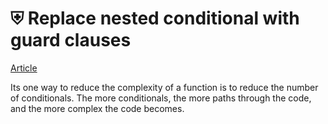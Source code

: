 # ⛨ Replace nested conditional with guard clauses

[Article](https://refactoring.com/catalog/replaceNestedConditionalWithGuardClauses.html)

Its one way to reduce the complexity of a function is to reduce the number of conditionals. The more conditionals, the more paths through the code, and the more complex the code becomes.
